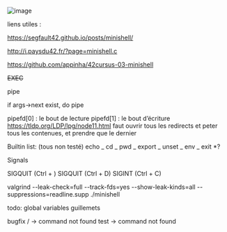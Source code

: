 ![image](https://github.com/BaptisteFaisy/minihell/assets/119856854/d3c81e2e-f238-406a-9349-e60b263d34a7)

liens utiles :

https://segfault42.github.io/posts/minishell/

http://i.paysdu42.fr/?page=minishell.c

https://github.com/appinha/42cursus-03-minishell

~~EXEC~~

pipe

if args->next exist, do pipe

pipefd[0] : le bout de lecture
pipefd[1] : le bout d’écriture
https://tldp.org/LDP/lpg/node11.html
faut ouvrir tous les redirects et peter tous les contenues, et prendre que le dernier

Builtin list: (tous non testé)
echo _
cd _
pwd _
export _
unset _
env _
exit \*?

Signals

SIGQUIT (Ctrl + \)
SIGQUIT (Ctrl + D)
SIGINT (Ctrl + C)

valgrind --leak-check=full --track-fds=yes --show-leak-kinds=all --suppressions=readline.supp ./minishell

todo:
global variables
guillemets

bugfix
/ -> command not found
test -> command not found
